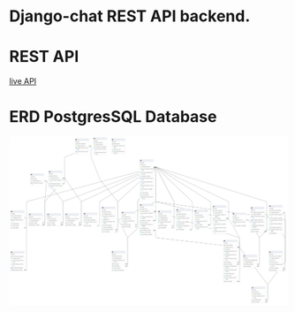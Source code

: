 # Django-chat REST API backend.

# REST API
[live API](https://django-chat-z4za.onrender.com/swagger/)

# ERD PostgresSQL Database

![Alt text](Database-v1.1.png)
